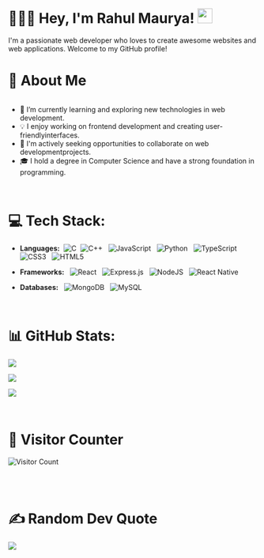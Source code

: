 <h1> 👨🏻‍💻 Hey, I'm Rahul Maurya!  <img src="https://raw.githubusercontent.com/aemmadi/aemmadi/master/wave.gif" width="30px"></h1>
I'm a passionate web developer who loves to create awesome websites and web applications. Welcome to my GitHub profile! 
<br> 

<h1>🚀 About Me</h1>
<div style="display:flex; align-items:center; justify-content: center; ">
  

 <div >

- 🌱 I’m currently learning and exploring new technologies in web development.
- 💡 I enjoy working on frontend development and creating user-friendlyinterfaces.
- 💼 I'm actively seeking opportunities to collaborate on web developmentprojects.
- 🎓 I hold a degree in Computer Science and have a strong foundation in   programming.

</div>
<!--  <div width="50%" >
 <img  src="https://media.giphy.com/media/v1.Y2lkPTc5MGI3NjExOXZlaG1lajM1cmgzM2ZmeGEydjQzeGNkb3hjNGR4N29mbzhnN2ppYSZlcD12MV9pbnRlcm5hbF9naWZfYnlfaWQmY3Q9Zw/CY3A9zOlZR8uhFbeok/giphy.gif" alt="Hola Coders" height="auto"/> 
</div> -->
</div>

<br>

# 💻 Tech Stack:
- **Languages:**&nbsp; 
![C](https://img.shields.io/badge/c-%2300599C.svg?style=flat&logo=c&logoColor=white)&nbsp; 
![C++](https://img.shields.io/badge/c++-%2300599C.svg?style=flat&logo=c%2B%2B&logoColor=white) &nbsp; 
![JavaScript](https://img.shields.io/badge/javascript-%23323330.svg?style=flat&logo=javascript&logoColor=%23F7DF1E) &nbsp; 
![Python](https://img.shields.io/badge/python-3670A0?style=flat&logo=python&logoColor=ffdd54) &nbsp; 
![TypeScript](https://img.shields.io/badge/typescript-%23007ACC.svg?style=flat&logo=typescript&logoColor=white) 
&nbsp; 
![CSS3](https://img.shields.io/badge/css3-%231572B6.svg?style=flat&logo=css3&logoColor=white) &nbsp; 
![HTML5](https://img.shields.io/badge/html5-%23E34F26.svg?style=flat&logo=html5&logoColor=white)

- **Frameworks:** &nbsp; 
![React](https://img.shields.io/badge/react-%2320232a.svg?style=flat&logo=react&logoColor=%2361DAFB)   &nbsp; 
![Express.js](https://img.shields.io/badge/express.js-%23404d59.svg?style=flat&logo=express&logoColor=%2361DAFB)  &nbsp; 
![NodeJS](https://img.shields.io/badge/node.js-6DA55F?style=flat&logo=node.js&logoColor=white) &nbsp; 
![React Native](https://img.shields.io/badge/react_native-%2320232a.svg?style=flat&logo=react&logoColor=%2361DAFB) 

- **Databases:** &nbsp; 
![MongoDB](https://img.shields.io/badge/MongoDB-%234ea94b.svg?style=flat&logo=mongodb&logoColor=white) &nbsp; 
![MySQL](https://img.shields.io/badge/mysql-%2300f.svg?style=flat&logo=mysql&logoColor=white)

<br>

# 📊 GitHub Stats:
![](https://github-readme-stats.vercel.app/api/top-langs/?username=rahulmaurya-exe&theme=solarized-dark&hide_border=false&include_all_commits=false&count_private=false&layout=compact)<br/>

![](https://github-readme-stats.vercel.app/api?username=rahulmaurya-exe&theme=solarized-dark&hide_border=false&include_all_commits=false&count_private=false)
<br/>

![](https://github-readme-streak-stats.herokuapp.com/?user=rahulmaurya-exe&theme=solarized-dark&hide_border=false)<br/>


<br>

# 👀 Visitor Counter

![Visitor Count](https://profile-counter.glitch.me/rahulmaurya-exe/count.svg)


<br>
<br>

# ✍️ Random Dev Quote
![](https://quotes-github-readme.vercel.app/api?type=horizontal&theme=tokyonight)
<!-- 
## 🌐 Socials:
[![Reddit](https://img.shields.io/badge/Reddit-%23FF4500.svg?logo=Reddit&logoColor=white)](https://reddit.com/user/asdf) [![Stack Overflow](https://img.shields.io/badge/-Stackoverflow-FE7A16?logo=stack-overflow&logoColor=white)](https://stackoverflow.com/users/asdf) [![TikTok](https://img.shields.io/badge/TikTok-%23000000.svg?logo=TikTok&logoColor=white)](https://tiktok.com/@asdf) [![Twitch](https://img.shields.io/badge/Twitch-%239146FF.svg?logo=Twitch&logoColor=white)](https://twitch.tv/asdf) [![Twitter](https://img.shields.io/badge/Twitter-%231DA1F2.svg?logo=Twitter&logoColor=white)](https://twitter.com/asdf) [![YouTube](https://img.shields.io/badge/YouTube-%23FF0000.svg?logo=YouTube&logoColor=white)](https://youtube.com/@asdf)  -->

<!-- ## 💻 Programming Quotes
[![Readme Quotes](https://quotes-github-readme.vercel.app/api?type=horizontal&theme=dark)]
 -->
 <!-- ## 📫 Let's Connect

You can find me on various platforms. Let's connect and chat!

- [LinkedIn](https://www.linkedin.com/in/your-linkedin-profile/)
- [Twitter](https://twitter.com/your-twitter-handle)
- [Personal Website](https://www.yourwebsite.com)

## 🤝 Looking to Collaborate?

I'm always open to collaborating on interesting web development projects. If you have an idea or project in mind, feel free to reach out to me. Let's build something amazing together!
 -->


